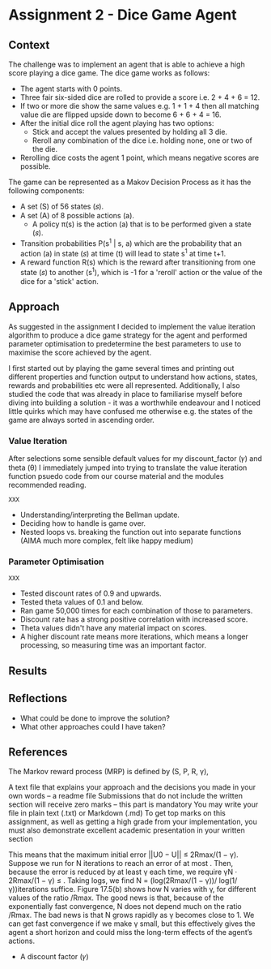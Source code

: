 # Assignment 2 - Dice Game Agent

## Context
The challenge was to implement an agent that is able to achieve a high score playing a dice game. The dice game works as follows:

- The agent starts with 0 points.
- Three fair six-sided dice are rolled to provide a score i.e. 2 + 4 + 6 = 12. 
- If two or more die show the same values e.g. 1 + 1 + 4 then all matching value die are flipped upside down to become 6 + 6 + 4 = 16.
- After the initial dice roll the agent playing has two options:
  - Stick and accept the values presented by holding all 3 die.
  - Reroll any combination of the dice i.e. holding none, one or two of the die. 
- Rerolling dice costs the agent 1 point, which means negative scores are possible. 

The game can be represented as a Makov Decision Process as it has the following components:

- A set (S) of 56 states (𝑠).
- A set (A) of 8 possible actions (a).
  - A policy π(s) is the action (a) that is to be performed given a state (𝑠).
- Transition probabilities P(s<sup>1</sup> | s, a) which are the probability that an action (a) in state (𝑠) at time (t) will lead to state s<sup>1</sup> at time t+1.
- A reward function R(s) which is the reward after transitioning from one state (𝑠) to another (s<sup>1</sup>), which is -1 for a 'reroll' action or the value of the dice for a 'stick' action.

## Approach
As suggested in the assignment I decided to implement the value iteration algorithm to produce a dice game strategy for the agent and performed parameter optimisation to predetermine the best parameters to use to maximise the score achieved by the agent. 

I first started out by playing the game several times and printing out different properties and function output to understand how actions, states, rewards and probabilities etc were all represented. Additionally, I also studied the code that was already in place to familiarise myself before diving into building a solution - it was a worthwhile endeavour and I noticed little quirks which may have confused me otherwise e.g. the states of the game are always sorted in ascending order. 

### Value Iteration
After selections some sensible default values for my discount_factor (𝛾) and theta (θ) I immediately jumped into trying to translate the value iteration function psuedo code from our course material and the modules recommended reading. 


```
XXX
```
- Understanding/interpreting the Bellman update.
- Deciding how to handle is game over. 
- Nested loops vs. breaking the function out into separate functions (AIMA much more complex, felt like happy medium)

### Parameter Optimisation

```
XXX
```
- Tested discount rates of 0.9 and upwards.
- Tested theta values of 0.1 and below.
- Ran game 50,000 times for each combination of those to parameters.
- Discount rate has a strong positive correlation with increased score.
- Theta values didn't have any material impact on scores.
- A higher discount rate means more iterations, which means a longer processing, so measuring time was an important factor. 

## Results

## Reflections
- What could be done to improve the solution?
- What other approaches could I have taken?

## References

The Markov reward process (MRP) is defined by (S, P, R, γ), 

A text file that explains your approach and the decisions you made in your own words – a readme file
Submissions that do not include the written section will receive zero marks – this part is mandatory
You may write your file in plain text (.txt) or Markdown (.md)
To get top marks on this assignment, as well as getting a high grade from your implementation, you must also demonstrate excellent academic presentation in your written section

 This means that the maximum initial error ||U0 − U|| ≤ 2Rmax/(1 − γ).
Suppose we run for N iterations to reach an error of at most . Then, because the error is
reduced by at least γ each time, we require γN · 2Rmax/(1 − γ) ≤ . Taking logs, we find
N = (log(2Rmax/(1 − γ))/ log(1/γ))iterations suffice. Figure 17.5(b) shows how N varies with γ, for different values of the ratio
/Rmax. The good news is that, because of the exponentially fast convergence, N does not
depend much on the ratio /Rmax. The bad news is that N grows rapidly as γ becomes close
to 1. We can get fast convergence if we make γ small, but this effectively gives the agent a
short horizon and could miss the long-term effects of the agent’s actions.

- A discount factor (𝛾)
